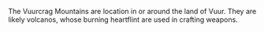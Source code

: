 The Vuurcrag Mountains are location in or around the land of Vuur. They are likely volcanos, whose burning heartflint are used in crafting weapons.
